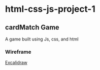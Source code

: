 # html-css-js-project-1

## cardMatch Game 
A game built using Js, css, and html 

### Wireframe 

[Excalidraw](https://excalidraw.com/)